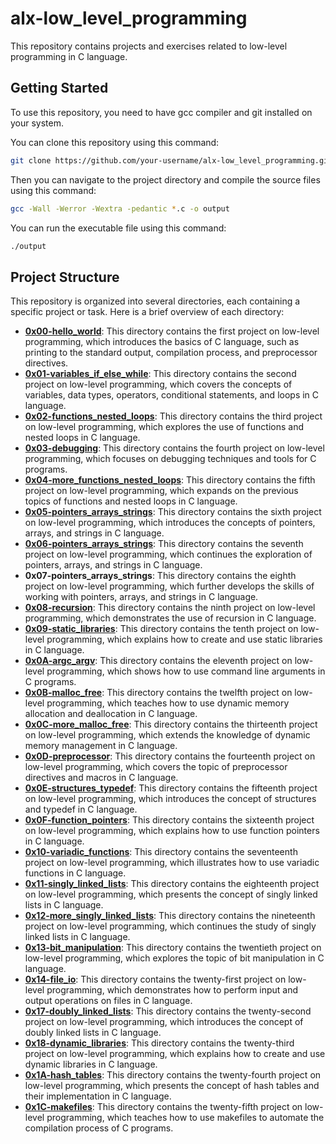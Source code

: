 # alx-low_level_programming

This repository contains projects and exercises related to low-level programming in C language.

## Getting Started

To use this repository, you need to have gcc compiler and git installed on your system.

You can clone this repository using this command:

```bash
git clone https://github.com/your-username/alx-low_level_programming.git
```

Then you can navigate to the project directory and compile the source files using this command:

```bash
gcc -Wall -Werror -Wextra -pedantic *.c -o output
 ```

You can run the executable file using this command:

```bash
./output
 ```

## Project Structure

This repository is organized into several directories, each containing a specific project or task. Here is a brief overview of each directory:

- [**0x00-hello_world**](https://github.com/Samia8Asim/alx-low_level_programming/tree/master/0x00-hello_world): This directory contains the first project on low-level programming, which introduces the basics of C language, such as printing to the standard output, compilation process, and preprocessor directives.
- [**0x01-variables_if_else_while**](): This directory contains the second project on low-level programming, which covers the concepts of variables, data types, operators, conditional statements, and loops in C language.
- [**0x02-functions_nested_loops**](): This directory contains the third project on low-level programming, which explores the use of functions and nested loops in C language.
- [**0x03-debugging**](): This directory contains the fourth project on low-level programming, which focuses on debugging techniques and tools for C programs.
- [**0x04-more_functions_nested_loops**](): This directory contains the fifth project on low-level programming, which expands on the previous topics of functions and nested loops in C language.
- [**0x05-pointers_arrays_strings**](): This directory contains the sixth project on low-level programming, which introduces the concepts of pointers, arrays, and strings in C language.
- [**0x06-pointers_arrays_strings**](): This directory contains the seventh project on low-level programming, which continues the exploration of pointers, arrays, and strings in C language.
- **0x07-pointers_arrays_strings**: This directory contains the eighth project on low-level programming, which further develops the skills of working with pointers, arrays, and strings in C language.
- [**0x08-recursion**](): This directory contains the ninth project on low-level programming, which demonstrates the use of recursion in C language.
- [**0x09-static_libraries**](): This directory contains the tenth project on low-level programming, which explains how to create and use static libraries in C language.
- [**0x0A-argc_argv**](): This directory contains the eleventh project on low-level programming, which shows how to use command line arguments in C programs.
- [**0x0B-malloc_free**](): This directory contains the twelfth project on low-level programming, which teaches how to use dynamic memory allocation and deallocation in C language.
- [**0x0C-more_malloc_free**](): This directory contains the thirteenth project on low-level programming, which extends the knowledge of dynamic memory management in C language.
- [**0x0D-preprocessor**](): This directory contains the fourteenth project on low-level programming, which covers the topic of preprocessor directives and macros in C language.
- [**0x0E-structures_typedef**](): This directory contains the fifteenth project on low-level programming, which introduces the concept of structures and typedef in C language.
- [**0x0F-function_pointers**](): This directory contains the sixteenth project on low-level programming, which explains how to use function pointers in C language.
- [**0x10-variadic_functions**](): This directory contains the seventeenth project on low-level programming, which illustrates how to use variadic functions in C language.
- [**0x11-singly_linked_lists**](): This directory contains the eighteenth project on low-level programming, which presents the concept of singly linked lists in C language.
- [**0x12-more_singly_linked_lists**](): This directory contains the nineteenth project on low-level programming, which continues the study of singly linked lists in C language.
- [**0x13-bit_manipulation**](): This directory contains the twentieth project on low-level programming, which explores the topic of bit manipulation in C language.
- [**0x14-file_io**](): This directory contains the twenty-first project on low-level programming, which demonstrates how to perform input and output operations on files in C language.
- [**0x17-doubly_linked_lists**](): This directory contains the twenty-second project on low-level programming, which introduces the concept of doubly linked lists in C language.
- [**0x18-dynamic_libraries**](): This directory contains the twenty-third project on low-level programming, which explains how to create and use dynamic libraries in C language.
- [**0x1A-hash_tables**](): This directory contains the twenty-fourth project on low-level programming, which presents the concept of hash tables and their implementation in C language.
- [**0x1C-makefiles**](): This directory contains the twenty-fifth project on low-level programming, which teaches how to use makefiles to automate the compilation process of C programs.

